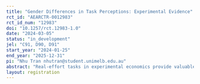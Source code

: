 ```yaml
---
title: "Gender Differences in Task Perceptions: Experimental Evidence"
rct_id: "AEARCTR-0012983"
rct_id_num: "12983"
doi: "10.1257/rct.12983-1.0"
date: "2024-03-05"
status: "in_development"
jel: "C91, D90, D91"
start_year: "2024-01-25"
end_year: "2025-12-31"
pi: "Nhu Tran nhutran@student.unimelb.edu.au"
abstract: "Real-effort tasks in experimental economics provide valuable insights into labor market outcomes by mimicking real-world work dynamics. Gender experiments often use these tasks to explore biases and differences in task performance, confidence, and competition entry. However, previous research indicates that gender performance variations may be influenced by task perceptions, especially those seen as favoring a particular gender. This study examines the influence of gender stereotypes on task performance perceptions, beliefs, and misperceptions. Using five commonly real-effort tasks, we analyze how individuals assess their own performance, interpret task gender associations, and adhere to social norms regarding gender-based task performance. Our analysis plan includes outcome variables such as task performance, beliefs about performance, task perceptions, social norms, and misperceptions. We hypothesize gender differences in performance, beliefs, perceptions, and confidence, influenced by task gender congruence and societal expectations."
layout: registration
---
```



